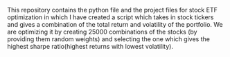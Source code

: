 This repository contains the python file and the project files for stock ETF optimization in which I have created a script which takes in stock tickers and gives a combination of the total return and volatility of the portfolio. We are optimizing it by creating 25000 combinations of the stocks (by providing them random weights) and selecting the one which gives the highest sharpe ratio(highest returns with lowest volatility). 

